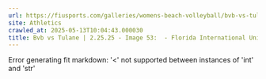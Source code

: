 ```yaml
---
url: https://fiusports.com/galleries/womens-beach-volleyball/bvb-vs-tulane-2-25-25/image-53/355/62606
site: Athletics
crawled_at: 2025-05-13T10:04:43.000030
title: Bvb vs Tulane | 2.25.25 - Image 53:  - Florida International University
---
```


Error generating fit markdown: '<' not supported between instances of 'int' and 'str'